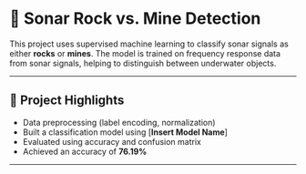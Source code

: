 # 🌊 Sonar Rock vs. Mine Detection

This project uses supervised machine learning to classify sonar signals as either **rocks** or **mines**. The model is trained on frequency response data from sonar signals, helping to distinguish between underwater objects.

---

## 🧠 Project Highlights

- Data preprocessing (label encoding, normalization)
- Built a classification model using [**Insert Model Name**]
- Evaluated using accuracy and confusion matrix
- Achieved an accuracy of **76.19%**

---
